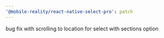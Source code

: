 ```yaml
---
'@mobile-reality/react-native-select-pro': patch
---
```


bug fix with scrolling to location for select with sections option
